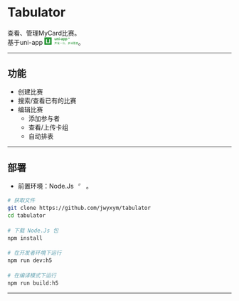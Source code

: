 # Tabulator
查看、管理MyCard比赛。  
基于uni-app [<img src="./images/readme_uni-app.png" width=15% alt="uni-app">](https://uniapp.dcloud.net.cn/)。

* * *

## 功能

+ 创建比赛
+ 搜索/查看已有的比赛
+ 编辑比赛
    + 添加参与者
    + 查看/上传卡组
    + 自动排表
* * *

## 部署

+ 前置环境：Node.Js [<img src="./images/readme_node_logo.svg" width=5% alt="Node.Js">](https://nodejs.org/)。
```bash
# 获取文件
git clone https://github.com/jwyxym/tabulator
cd tabulator

# 下载 Node.Js 包
npm install

# 在开发者环境下运行
npm run dev:h5

# 在编译模式下运行
npm run build:h5
```
* * *